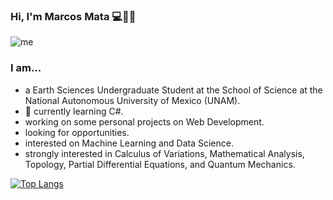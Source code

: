 ### Hi, I'm Marcos Mata 💻🌋🌌

![me](https://user-images.githubusercontent.com/36939966/89741268-6cc2c300-da55-11ea-9b0f-04d2100eaa8f.jpg)

### I am...
- a Earth Sciences Undergraduate Student at the School of Science at the National Autonomous University of Mexico (UNAM).
- 🌱 currently learning C#.
- working on some personal projects on Web Development.
- looking for opportunities.
- interested on Machine Learning and Data Science.
- strongly interested in Calculus of Variations, Mathematical Analysis, Topology, Partial Differential Equations, and Quantum Mechanics.

[![Top Langs](https://github-readme-stats.vercel.app/api/top-langs/?username=Mata13&layout=compact)](https://github.com/anuraghazra/github-readme-stats)
